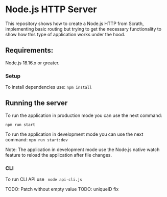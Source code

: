 # Node.js HTTP Server

This repository shows how to create a Node.js HTTP from Scrath, implementing basic routing but trying to get the necessary functionality to show how this type of application works under the hood.

## Requirements:

Node.js 18.16.x or greater.

### Setup
To install dependencies use: 
```npm install```
## Running the server
To run the application in production mode you can use the next command:

```npm run start```

To run the application in development mode you can use the next command:
```npm run start:dev```

Note: The application in development mode use the Node.js native watch feature to reload the application after file changes.

### CLI
To run CLI API use  ``` node api-cli.js```

TODO: Patch without empty value
TODO: uniqueID fix